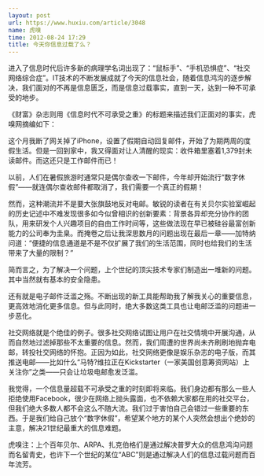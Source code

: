 ```yaml
---
layout: post
url: https://www.huxiu.com/article/3048
name: 虎嗅
time: 2012-08-24 17:29
title: 今天你信息过载了么？
---
```

进入了信息时代后许多新的病理学名词出现了：“鼠标手”、“手机恐惧症”、“社交网络综合症”。IT技术的不断发展成就了今天的信息社会，随着信息鸿沟的逐步解决，我们面对的不再是信息匮乏，而是信息过载事实，直到一天，达到一种不可承受的地步。

《财富》杂志则用《信息时代不可承受之重》的标题来描述我们正面对的事实，虎嗅网摘编如下：

这个月我断了网关掉了iPhone，设置了假期自动回复邮件，开始了为期两周的度假生活。但是一回到家中，我又得面对让人清醒的现实：收件箱里塞着1,379封未读邮件。而这还只是工作邮件而已！

以前，人们在暑假旅游时通常只是偶尔查收一下邮件，今年却开始流行“数字休假”——就连偶尔查收邮件都取消了，我们需要一个真正的假期！

然而，这种潮流并不是要大张旗鼓地反对电邮。敏锐的读者在有关贝尔实验室崛起的历史记述中不难发现很多如今似曾相识的创新要素：背景各异却充分协作的团队，用来研发个人兴趣项目的自由工作时间等，这些做法现在早已被硅谷最富创新能力的公司奉为圭臬。而掩卷之后让我深思数月的问题出现在最后一章——加特纳问道：“便捷的信息通道是不是不仅扩展了我们的生活范围，同时也给我们的生活带来了大量的限制？”

简而言之，为了解决一个问题，上个世纪的顶尖技术专家们制造出一堆新的问题。其中当然就有基本的安全隐患。

还有就是电子邮件泛滥之殇。不断出现的新工具能帮助我了解我关心的重要信息，更高效地消化更多信息。但与此同时，绝大多数这类工具也让电邮泛滥的问题进一步恶化。

社交网络就是个绝佳的例子。很多社交网络试图让用户在社交情境中开展沟通，从而自然地过滤掉那些不太重要的信息。然而，我们周遭的世界尚未齐刷刷地抛弃电邮，转投社交网络的怀抱。正因为如此，社交网络更像是娱乐杂志的电子版，而其推送电邮——比如什么“马特?维拉正在Kickstarter（一家美国创意筹资网站）上关注你”之类——只会让垃圾电邮愈发泛滥。

我觉得，一个信息量超载不可承受之重的时刻即将来临。我们身边都有那么一些人拒绝使用Facebook，很少在网络上抛头露面，也不依赖大家都在用的社交平台，但我们绝大多数人都不会这么不随大流。我们过于害怕自己会错过一些重要的东西。于是我们给自己放个“数字休假”，希望某个地方的某个人突然会想出个绝妙的主意，解决21世纪最重大的信息难题。

虎嗅注：上个百年贝尔、ARPA、扎克伯格们是通过解决普罗大众的信息鸿沟问题而名留青史，也许下一个世纪的某位“ABC”则是通过解决人们的信息过载问题而百年流芳。

